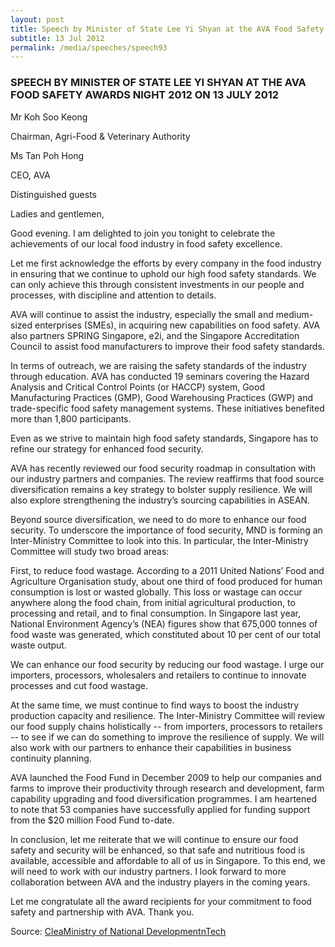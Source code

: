 ```yaml
---
layout: post
title: Speech by Minister of State Lee Yi Shyan at the AVA Food Safety Awards Night 2012 on 13 July 2012
subtitle: 13 Jul 2012
permalink: /media/speeches/speech93
---
```


### SPEECH BY MINISTER OF STATE LEE YI SHYAN AT THE AVA FOOD SAFETY AWARDS NIGHT 2012 ON 13 JULY 2012

Mr Koh Soo Keong

Chairman, Agri-Food & Veterinary Authority

Ms Tan Poh Hong

CEO, AVA

Distinguished guests

Ladies and gentlemen, 

Good evening. I am delighted to join you tonight to celebrate the achievements of our local food industry in food safety excellence. 

Let me first acknowledge the efforts by every company in the food industry in ensuring that we continue to uphold our high food safety standards. We can only achieve this through consistent investments in our people and processes, with discipline and attention to details. 

AVA will continue to assist the industry, especially the small and medium-sized enterprises (SMEs), in acquiring new capabilities on food safety. AVA also partners SPRING Singapore, e2i, and the Singapore Accreditation Council to assist food manufacturers to improve their food safety standards. 

In terms of outreach, we are raising the safety standards of the industry through education. AVA has conducted 19 seminars covering the Hazard Analysis and Critical Control Points (or HACCP) system, Good Manufacturing Practices (GMP), Good Warehousing Practices (GWP) and trade-specific food safety management systems. These initiatives benefited more than 1,800 participants. 

Even as we strive to maintain high food safety standards, Singapore has to refine our strategy for enhanced food security. 

AVA has recently reviewed our food security roadmap in consultation with our industry partners and companies. The review reaffirms that food source diversification remains a key strategy to bolster supply resilience. We will also explore strengthening the industry’s sourcing capabilities in ASEAN. 

Beyond source diversification, we need to do more to enhance our food security. To underscore the importance of food security, MND is forming an Inter-Ministry Committee to look into this. In particular, the Inter-Ministry Committee will study two broad areas: 

First, to reduce food wastage. According to a 2011 United Nations’ Food and Agriculture Organisation study, about one third of food produced for human consumption is lost or wasted globally. This loss or wastage can occur anywhere along the food chain, from initial agricultural production, to processing and retail, and to final consumption. In Singapore last year, National Environment Agency’s (NEA) figures show that 675,000 tonnes of food waste was generated, which constituted about 10 per cent of our total waste output. 

We can enhance our food security by reducing our food wastage. I urge our importers, processors, wholesalers and retailers to continue to innovate processes and cut food wastage. 

At the same time, we must continue to find ways to boost the industry production capacity and resilience. The Inter-Ministry Committee will review our food supply chains holistically -- from importers, processors to retailers -- to see if we can do something to improve the resilience of supply. We will also work with our partners to enhance their capabilities in business continuity planning. 

AVA launched the Food Fund in December 2009 to help our companies and farms to improve their productivity through research and development, farm capability upgrading and food diversification programmes. I am heartened to note that 53 companies have successfully applied for funding support from the $20 million Food Fund to-date. 

In conclusion, let me reiterate that we will continue to ensure our food safety and security will be enhanced, so that safe and nutritious food is available, accessible and affordable to all of us in Singapore. To this end, we will need to work with our industry partners. I look forward to more collaboration between AVA and the industry players in the coming years. 

Let me congratulate all the award recipients for your commitment to food safety and partnership with AVA. Thank you.

Source: [<a href="https://www.mnd.gov.sg/" target="_blank">CleaMinistry of National DevelopmentnTech</a>](https://www.mnd.gov.sg/)